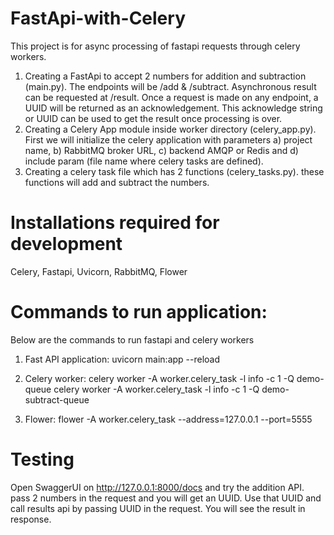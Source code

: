 # FastApi-with-Celery
This project is for async processing of fastapi requests through celery workers.

1. Creating a FastApi to accept 2 numbers for addition and subtraction (main.py). The endpoints will be /add & /subtract. Asynchronous result can be requested at /result. Once a request is made on any endpoint, a UUID will be returned as an acknowledgement. This acknowledge string or UUID can be used to get the result once processing is over.
2. Creating a Celery App module inside worker directory (celery_app.py). First we will initialize the celery application with parameters a) project name, b) RabbitMQ broker URL, c) backend AMQP or Redis and d) include param (file name where celery tasks are defined).
3. Creating a celery task file which has 2 functions (celery_tasks.py). these functions will add and subtract the numbers.

# Installations required for development
Celery, Fastapi, Uvicorn, RabbitMQ, Flower

# Commands to run application:
Below are the commands to run fastapi and celery workers

1. Fast API application: uvicorn main:app --reload

2. Celery worker: celery worker -A worker.celery_task -l info -c 1 -Q demo-queue
                  celery worker -A worker.celery_task -l info -c 1 -Q demo-subtract-queue
                  
3. Flower: flower -A worker.celery_task --address=127.0.0.1 --port=5555

# Testing

Open SwaggerUI on http://127.0.0.1:8000/docs and try the addition API. pass 2 numbers in the request and you will get an UUID.
Use that UUID and call results api by passing UUID in the request. You will see the result in response.
